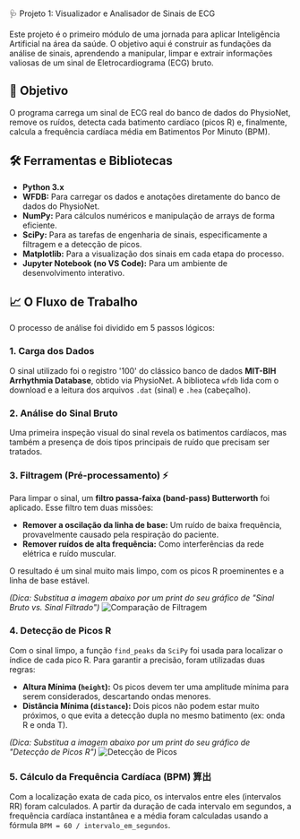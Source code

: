  🩺 Projeto 1: Visualizador e Analisador de Sinais de ECG

Este projeto é o primeiro módulo de uma jornada para aplicar Inteligência Artificial na área da saúde. O objetivo aqui é construir as fundações da análise de sinais, aprendendo a manipular, limpar e extrair informações valiosas de um sinal de Eletrocardiograma (ECG) bruto.

## 🎯 Objetivo

O programa carrega um sinal de ECG real do banco de dados do PhysioNet, remove os ruídos, detecta cada batimento cardíaco (picos R) e, finalmente, calcula a frequência cardíaca média em Batimentos Por Minuto (BPM).

## 🛠️ Ferramentas e Bibliotecas

* **Python 3.x**
* **WFDB:** Para carregar os dados e anotações diretamente do banco de dados do PhysioNet.
* **NumPy:** Para cálculos numéricos e manipulação de arrays de forma eficiente.
* **SciPy:** Para as tarefas de engenharia de sinais, especificamente a filtragem e a detecção de picos.
* **Matplotlib:** Para a visualização dos sinais em cada etapa do processo.
* **Jupyter Notebook (no VS Code):** Para um ambiente de desenvolvimento interativo.

## 📈 O Fluxo de Trabalho

O processo de análise foi dividido em 5 passos lógicos:

### 1. Carga dos Dados
O sinal utilizado foi o registro '100' do clássico banco de dados **MIT-BIH Arrhythmia Database**, obtido via PhysioNet. A biblioteca `wfdb` lida com o download e a leitura dos arquivos `.dat` (sinal) e `.hea` (cabeçalho).

### 2. Análise do Sinal Bruto
Uma primeira inspeção visual do sinal revela os batimentos cardíacos, mas também a presença de dois tipos principais de ruído que precisam ser tratados.

### 3. Filtragem (Pré-processamento) ⚡
Para limpar o sinal, um **filtro passa-faixa (band-pass) Butterworth** foi aplicado. Esse filtro tem duas missões:
* **Remover a oscilação da linha de base:** Um ruído de baixa frequência, provavelmente causado pela respiração do paciente.
* **Remover ruídos de alta frequência:** Como interferências da rede elétrica e ruído muscular.

O resultado é um sinal muito mais limpo, com os picos R proeminentes e a linha de base estável.

*(Dica: Substitua a imagem abaixo por um print do seu gráfico de "Sinal Bruto vs. Sinal Filtrado")*
![Comparação de Filtragem](https://i.imgur.com/8zU3iV5.png)


### 4. Detecção de Picos R
Com o sinal limpo, a função `find_peaks` da `SciPy` foi usada para localizar o índice de cada pico R. Para garantir a precisão, foram utilizadas duas regras:
* **Altura Mínima (`height`):** Os picos devem ter uma amplitude mínima para serem considerados, descartando ondas menores.
* **Distância Mínima (`distance`):** Dois picos não podem estar muito próximos, o que evita a detecção dupla no mesmo batimento (ex: onda R e onda T).

*(Dica: Substitua a imagem abaixo por um print do seu gráfico de "Detecção de Picos R")*
![Detecção de Picos](https://i.imgur.com/rM5J1jB.png)


### 5. Cálculo da Frequência Cardíaca (BPM) 算出
Com a localização exata de cada pico, os intervalos entre eles (intervalos RR) foram calculados. A partir da duração de cada intervalo em segundos, a frequência cardíaca instantânea e a média foram calculadas usando a fórmula `BPM = 60 / intervalo_em_segundos`.
